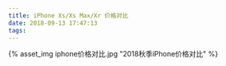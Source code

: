 ```yaml
---
title: iPhone Xs/Xs Max/Xr 价格对比
date: 2018-09-13 17:47:13
tags:
---
```

{% asset_img iphone价格对比.jpg "2018秋季iPhone价格对比" %}
